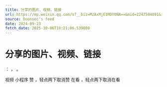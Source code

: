 ```yaml
---
title: 分享的图片、视频、链接
url: https://mp.weixin.qq.com/s?__biz=MzAxMjE1MDY0NA==&mid=2247504091&idx=1&sn=788bc9d0dfdfca004a539f2bf9d521ba
source: Doonsec's feed
date: 2024-09-23
fetch_date: 2025-10-06T18:21:06.539800
---
```


# 分享的图片、视频、链接

：
，
。

视频
小程序
赞
，轻点两下取消赞
在看
，轻点两下取消在看